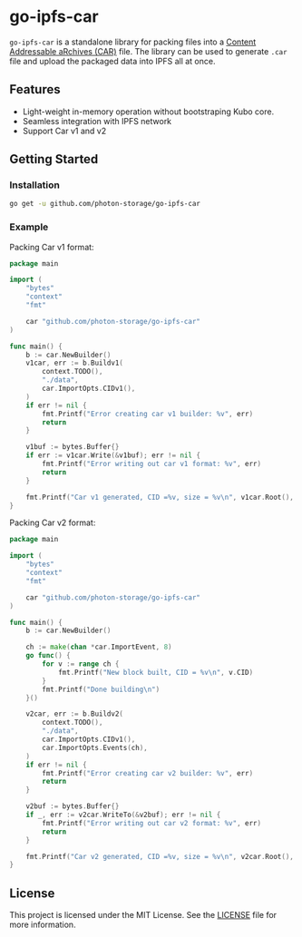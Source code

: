 # go-ipfs-car

`go-ipfs-car` is a standalone library for packing files into a [Content Addressable aRchives (CAR)](https://ipld.io/specs/transport/car/) file.
The library can be used to generate `.car` file and upload the packaged data into IPFS all at once.

## Features

- Light-weight in-memory operation without bootstraping Kubo core.
- Seamless integration with IPFS network
- Support Car v1 and v2

## Getting Started

### Installation

```sh
go get -u github.com/photon-storage/go-ipfs-car
```

### Example

Packing Car v1 format:

```go
package main

import (
	"bytes"
	"context"
	"fmt"

	car "github.com/photon-storage/go-ipfs-car"
)

func main() {
	b := car.NewBuilder()
	v1car, err := b.Buildv1(
		context.TODO(),
		"./data",
		car.ImportOpts.CIDv1(),
	)
	if err != nil {
		fmt.Printf("Error creating car v1 builder: %v", err)
		return
	}

	v1buf := bytes.Buffer{}
	if err := v1car.Write(&v1buf); err != nil {
		fmt.Printf("Error writing out car v1 format: %v", err)
		return
	}

	fmt.Printf("Car v1 generated, CID =%v, size = %v\n", v1car.Root(), v1buf.Len())
}
```

Packing Car v2 format:
```go
package main

import (
	"bytes"
	"context"
	"fmt"

	car "github.com/photon-storage/go-ipfs-car"
)

func main() {
	b := car.NewBuilder()

	ch := make(chan *car.ImportEvent, 8)
	go func() {
		for v := range ch {
			fmt.Printf("New block built, CID = %v\n", v.CID)
		}
		fmt.Printf("Done building\n")
	}()

	v2car, err := b.Buildv2(
		context.TODO(),
		"./data",
		car.ImportOpts.CIDv1(),
		car.ImportOpts.Events(ch),
	)
	if err != nil {
		fmt.Printf("Error creating car v2 builder: %v", err)
		return
	}

	v2buf := bytes.Buffer{}
	if _, err := v2car.WriteTo(&v2buf); err != nil {
		fmt.Printf("Error writing out car v2 format: %v", err)
		return
	}

	fmt.Printf("Car v2 generated, CID =%v, size = %v\n", v2car.Root(), v2buf.Len())
}
```

## License

This project is licensed under the MIT License. See the [LICENSE](LICENSE) file for more information.
